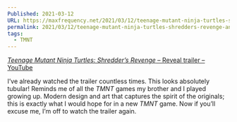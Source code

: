 ```yaml
---
Published: 2021-03-12
URL: https://maxfrequency.net/2021/03/12/teenage-mutant-ninja-turtles-shredders-revenge-announced/
permalink: 2021/03/12/teenage-mutant-ninja-turtles-shredders-revenge-announced/
tags:
  - TMNT
---
```

[*Teenage Mutant Ninja Turtles: Shredder’s Revenge* – Reveal trailer – YouTube](https://www.youtube.com/watch?v=gHMYwrC7oAo)

I’ve already watched the trailer countless times. This looks absolutely tubular! Reminds me of all the *TMNT* games my brother and I played growing up. Modern design and art that captures the spirit of the originals; this is exactly what I would hope for in a new *TMNT* game. Now if you’ll excuse me, I’m off to watch the trailer again.